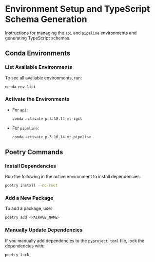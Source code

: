 
# Environment Setup and TypeScript Schema Generation

Instructions for managing the `api` and `pipeline` environments and generating TypeScript schemas.

## Conda Environments

### List Available Environments
To see all available environments, run:
```bash
conda env list
```

### Activate the Environments
- For `api`:
  ```bash
  conda activate p-3.10.14-mt-igcl
  ```

- For `pipeline`:
  ```bash
  conda activate p-3.10.14-mt-pipeline
  ```

## Poetry Commands

### Install Dependencies
Run the following in the active environment to install dependencies:
```bash
poetry install --no-root
```

### Add a New Package
To add a package, use:
```bash
poetry add <PACKAGE_NAME>
```

### Manually Update Dependencies
If you manually add dependencies to the `pyproject.toml` file, lock the dependencies with:
```bash
poetry lock
```
